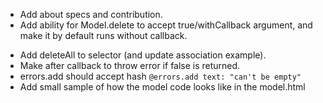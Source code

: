 - Add about specs and contribution.
- Add ability for Model.delete to accept true/withCallback argument, and make it by default runs without callback.

+ Add deleteAll to selector (and update association example).
+ Make after callback to throw error if false is returned.
+ errors.add should accept hash `@errors.add text: "can't be empty"`
+ Add small sample of how the model code looks like in the model.html